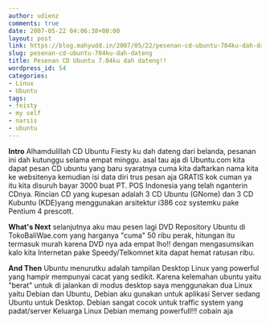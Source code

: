 ```yaml
---
author: udienz
comments: true
date: 2007-05-22 04:06:38+00:00
layout: post
link: https://blog.mahyudd.in/2007/05/22/pesenan-cd-ubuntu-704ku-dah-dateng.html
slug: pesenan-cd-ubuntu-704ku-dah-dateng
title: Pesenan CD Ubuntu 7.04ku dah dateng!!
wordpress_id: 54
categories:
- Linux
- Ubuntu
tags:
- feisty
- my self
- narsis
- ubuntu
---
```


**Intro**
Alhamdulillah CD Ubuntu Fiesty ku dah dateng dari belanda, pesanan ini dah kutunggu selama empat minggu. asal tau aja di Ubuntu.com kita dapat pesan CD ubuntu yang baru syaratnya cuma kita daftarkan nama kita ke websitenya kemudian isi data diri trus pesan aja GRATIS kok cuman ya itu kita disuruh bayar 3000 buat PT. POS Indonesia yang telah nganterin CDnya.
Rincian CD yang kupesan adalah 3 CD Ubuntu (GNome) dan 3 CD Kubuntu (KDE)yang menggunakan arsitektur i386 coz systemku pake Pentium 4 prescott.

**What's Next**
selanjutnya aku mau pesen lagi DVD Repository Ubuntu di TokoBaliWae.com yang harganya "cuma" 50 ribu perak, hitungan itu termasuk murah karena DVD nya ada empat lho!! dengan mengasumsikan kalo kita Internetan pake Speedy/Telkomnet kita dapat hemat ratusan ribu.

**And Then**
Ubuntu menurutku adalah tampilan Desktop Linux yang powerful yang hampir mempunyai cacat yang sedikit. Karena kelemahan ubuntu yaitu "berat" untuk di jalankan di modus desktop saya menggunakan dua Linux yaitu Debian dan Ubuntu, Debian aku gunakan untuk aplikasi Server sedang Ubuntu untuk Desktop. Debian sangat cocok untuk traffic system yang padat/server
Keluarga Linux Debian memang powerfull!!! cobain aja

